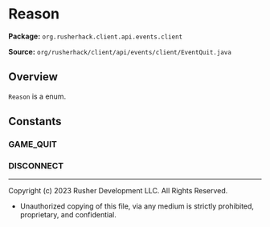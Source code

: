 # Reason

**Package:** `org.rusherhack.client.api.events.client`

**Source:** `org/rusherhack/client/api/events/client/EventQuit.java`

## Overview

`Reason` is a enum.

## Constants

### GAME_QUIT

### DISCONNECT

---

Copyright (c) 2023 Rusher Development LLC. All Rights Reserved.
* Unauthorized copying of this file, via any medium is strictly prohibited, proprietary, and confidential.

